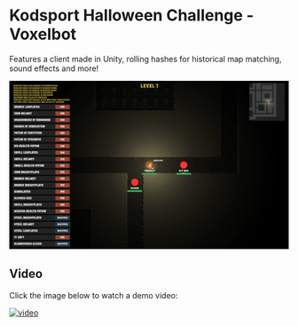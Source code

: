 Kodsport Halloween Challenge - Voxelbot
=======================================

Features a client made in Unity, rolling hashes for historical map matching, sound effects and more!

![screenshot](media/screenshot.png)

Video
-----
Click the image below to watch a demo video:

[![video](http://img.youtube.com/vi/OIKXNOMlYyE/0.jpg)](http://www.youtube.com/watch?v=OIKXNOMlYyE "Voxelbot Demo Video")